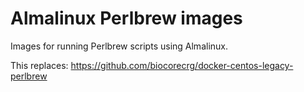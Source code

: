 # Almalinux Perlbrew images

Images for running Perlbrew scripts using Almalinux.

This replaces: https://github.com/biocorecrg/docker-centos-legacy-perlbrew
